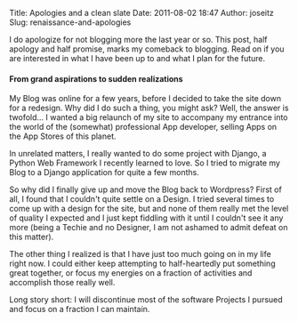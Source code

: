 Title: Apologies and a clean slate
Date: 2011-08-02 18:47
Author: joseitz
Slug: renaissance-and-apologies

I do apologize for not blogging more the last year or so. This post,
half apology and half promise, marks my comeback to blogging. Read on if
you are interested in what I have been up to and what I plan for the
future.

#### From grand aspirations to sudden realizations

My Blog was online for a few years, before I decided to take the site
down for a redesign. Why did I do such a thing, you might ask? Well, the
answer is twofold... I wanted a big relaunch of my site to accompany my
entrance into the world of the (somewhat) professional App developer,
selling Apps on the App Stores of this planet.

In unrelated matters, I really wanted to do some project with Django, a
Python Web Framework I recently learned to love. So I tried to migrate
my Blog to a Django application for quite a few months.

So why did I finally give up and move the Blog back to Wordpress? First
of all, I found that I couldn't quite settle on a Design. I tried
several times to come up with a design for the site, but and none of
them really met the level of quality I expected and I just kept fiddling
with it until I couldn't see it any more (being a Techie and no
Designer, I am not ashamed to admit defeat on this matter).

The other thing I realized is that I have just too much going on in my
life right now. I could either keep attempting to half-heartedly put
something great together, or focus my energies on a fraction of
activities and accomplish those really well.

Long story short: I will discontinue most of the software Projects I
pursued and focus on a fraction I can maintain.
